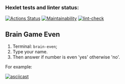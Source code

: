 ### Hexlet tests and linter status:
[![Actions Status](https://github.com/kasapvictor/frontend-project-lvl1/workflows/hexlet-check/badge.svg)](https://github.com/kasapvictor/frontend-project-lvl1/actions)
[![Maintainability](https://api.codeclimate.com/v1/badges/02728fed36404d35c845/maintainability)](https://codeclimate.com/github/kasapvictor/frontend-project-lvl1/maintainability)
[![lint-check](https://github.com/kasapvictor/frontend-project-lvl1/actions/workflows/lint-check.yml/badge.svg)](https://github.com/kasapvictor/frontend-project-lvl1/actions/workflows/lint-check.yml)

## Brain Game Even
1. Terminal: `brain-even`;
2. Type your name.
3. Then answer if number is even 'yes' otherwise 'no'.

For example:

[![asciicast](https://asciinema.org/a/96EeDfoCOHTlSySuIk3pJz6PP.svg)](https://asciinema.org/a/96EeDfoCOHTlSySuIk3pJz6PP)
